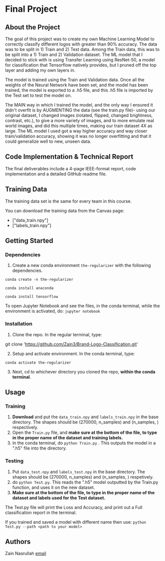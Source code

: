 
# Final Project


## About the Project

The goal of this project was to create my own Machine Learning Model to correctly classify different logos with greater than 90% accuracy. The data was to be split in 1) Train and 2) Test data. Among the Train data, this was to be split into a 1) Train and 2) Validation dataset. The ML model that I decided to stick with is using Transfer Learning using ResNet-50, a model for classification that Tensorflow natively provides, but I pruned off the top layer and adding my own layers in.

The model is trained using the Train and Validation data. Once all the weights of the Neural Network have been set, and the model has been trained, the model is exported to a .h5 file, and this .h5 file is imported by the Test set to test the model on.

The MAIN way in which I trained the model, and the only way I ensured it didn't overfit is by AUGMENTING the data (see the train.py file)- using our original dataset, I changed images (rotated, flipped, changed brightness, contrast, etc.), to give a more variety of images, and to more emulate real world images, and did this multiple times, making our train dataset 4X as large. The ML model I used got a way higher accuracy and way closer train/validation accuracy, showing it was no longer overfitting and that it could generalize well to new, unseen data.

## Code Implementation & Technical Report

The final deliverables include a 4-page IEEE-format report, code implementation and a detailed GitHub readme file.

## Training Data

The training data set is the same for every team in this course.

You can download the training data from the Canvas page:

* ["data_train.npy"]
* ["labels_train.npy"]


## Getting Started

### Dependencies

1. Create a new conda environment `the-regularizer` with the following dependencies.

`conda create -n the-regularizer`

`conda install anaconda`

`conda install tensorflow`

To open Jupyter Notebook and see the files, in the conda terminal, while the environment is activated, do:
`jupyter notebook`

### Installation

1. Clone the repo. In the regular terminal, type:

git clone 'https://github.com/Zain3/Brand-Logo-Classification.git'

2. Setup and activate environment. In the conda terminal, type:

`conda activate the-regularizer`

3. Next, cd to whichever directory you cloned the repo, **within the conda terminal**.

## Usage

### Training
1. **Download** and put the `data_train.npy` and `labels_train.npy` in the base directory. The shapes should be (270000, n_samples) and (n_samples, ) respectively. 
2. Open the `Train.py` file, and **make sure at the bottom of the file, to type in the proper name of the dataset and training labels.**
3. In the conda terminal, do `python Train.py` . This outputs the model in a ".h5" file into the directory.


### Testing
1. Put `data_test.npy` and `labels_test.npy` in the base directory. The shapes should be (270000, n_samples) and (n_samples, ) respetively. 
2. do `python Test.py`. This reads the ".h5" model outputted by the Train.py function, and uses it on the new dataset.
3. **Make sure at the bottom of the file, to type in the proper name of the dataset and labels used for the Test dataset.**

The Test.py file will print the Loss and Accuracy, and print out a Full classification report in the terminal.

If you trained and saved a model with different name then use: `python Test.py --path <path to your model>`


## Authors
  Zain Nasrullah [email](z.nasrullah@ufl.edu)

